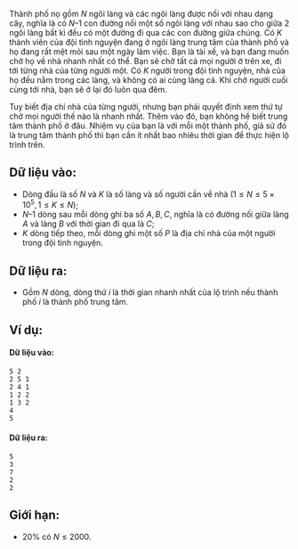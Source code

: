 Thành phố nọ gồm $N$ ngôi làng và các ngôi làng được nối với nhau dạng cây, nghĩa là có $N – 1$ con đường nối một số ngôi làng với nhau sao cho giữa $2$ ngôi làng bất kì đều có một đường đi qua các con đường giữa chúng. Có $K$ thành viên của đội tình nguyện đang ở ngôi làng trung tâm của thành phố và họ đang rất mệt mỏi sau một ngày làm việc. Bạn là tài xế, và bạn đang muốn chở họ về nhà nhanh nhất có thể. Bạn sẽ chở tất cả mọi người ở trên xe, đi tới từng nhà của từng người một. Có $K$ người trong đội tình nguyện, nhà của họ đều nằm trong các làng, và không có ai cùng làng cả. Khi chở người cuối cùng tới nhà, bạn sẽ ở lại đó luôn qua đêm.

Tuy biết địa chỉ nhà của từng người, nhưng bạn phải quyết định xem thứ tự chở mọi người thế nào là nhanh nhất. Thêm vào đó, bạn không hề biết trung tâm thành phố ở đâu. Nhiệm vụ của bạn là với mỗi một thành phố, giả sử đó là trung tâm thành phố thì bạn cần ít nhất bao nhiêu thời gian để thực hiện lộ trình trên.

## Dữ liệu vào:
- Dòng đầu là số $N$ và $K$ là số làng và số người cần về nhà $(1≤N≤5\times 10^5, 1≤K≤N)$;
- $N – 1$ dòng sau mỗi dòng ghi ba số $A, B, C$, nghĩa là có đường nối giữa làng $A$ và làng $B$ với thời gian đi qua là $C$;
- $K$ dòng tiếp theo, mỗi dòng ghi một số $P$ là địa chỉ nhà của một người trong đội tình nguyện.

## Dữ liệu ra:
- Gồm $N$ dòng, dòng thứ $i$ là thời gian nhanh nhất của lộ trình nếu thành phố $i$ là thành phố trung tâm.

## Ví dụ:
#### Dữ liệu vào:
```
5 2
2 5 1
2 4 1
1 2 2
1 3 2
4
5
```

#### Dữ liệu ra:
```
5
3
7
2
2
```

## Giới hạn:
- $20\%\text{ có }N≤2000$.